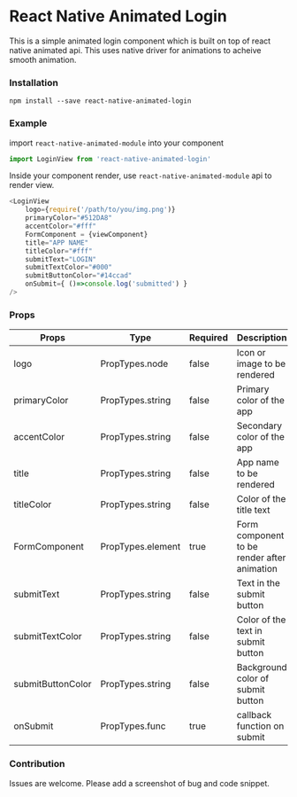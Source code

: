 # React Native Animated Login


This is a simple animated login component which is built on top of react native animated api. This uses native driver for animations to acheive smooth animation.


### Installation
`npm install --save react-native-animated-login`


### Example
import `react-native-animated-module` into your component
```javascript
import LoginView from 'react-native-animated-login'
```

Inside your component render, use `react-native-animated-module` api to render view. 

```javascript
<LoginView 
    logo={require('/path/to/you/img.png')} 
    primaryColor="#512DA8"
    accentColor="#fff"
    FormComponent = {viewComponent}
    title="APP NAME"
    titleColor="#fff"
    submitText="LOGIN"
    submitTextColor="#000"
    submitButtonColor="#14ccad"
    onSubmit={ ()=>console.log('submitted') }
/>
```
    

### Props 

 **Props** | **Type** | **Required** | **Description**
--- | --- | --- | ---
logo | PropTypes.node | false | Icon or image to be rendered
primaryColor | PropTypes.string | false | Primary color of the app
accentColor | PropTypes.string | false | Secondary color of the app
title | PropTypes.string | false | App name to be rendered
titleColor | PropTypes.string | false | Color of the title text
FormComponent | PropTypes.element | true | Form component to be render after animation
submitText | PropTypes.string | false | Text in the submit button
submitTextColor | PropTypes.string | false | Color of the text in submit button
submitButtonColor | PropTypes.string | false | Background color of submit button
onSubmit | PropTypes.func | true | callback function on submit

### Contribution
Issues are welcome. Please add a screenshot of bug and code snippet.
